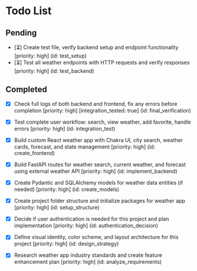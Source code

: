 # Todo List

## Pending

- [⏳] Create test file, verify backend setup and endpoint functionality [priority: high] (id: test_setup)
- [⏳] Test all weather endpoints with HTTP requests and verify responses [priority: high] (id: test_backend)

## Completed

- [x] Check full logs of both backend and frontend, fix any errors before completion [priority: high] [integration_tested: true] (id: final_verification)
- [x] Test complete user workflow: search, view weather, add favorite, handle errors [priority: high] (id: integration_test)
- [x] Build custom React weather app with Chakra UI, city search, weather cards, forecast, and state management [priority: high] (id: create_frontend)
- [x] Build FastAPI routes for weather search, current weather, and forecast using external weather API [priority: high] (id: implement_backend)
- [x] Create Pydantic and SQLAlchemy models for weather data entities (if needed) [priority: high] (id: create_models)
- [x] Create project folder structure and initialize packages for weather app [priority: high] (id: setup_structure)
- [x] Decide if user authentication is needed for this project and plan implementation [priority: high] (id: authentication_decision)
- [x] Define visual identity, color scheme, and layout architecture for this project [priority: high] (id: design_strategy)
- [x] Research weather app industry standards and create feature enhancement plan [priority: high] (id: analyze_requirements)


